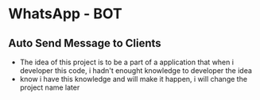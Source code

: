 # WhatsApp - BOT
## Auto Send Message to Clients
- The idea of this project is to be a part of a application that when i developer this code, i hadn't enought knowledge to developer the idea
- know i have this knowledge and will make it happen, i will change the project name later 
